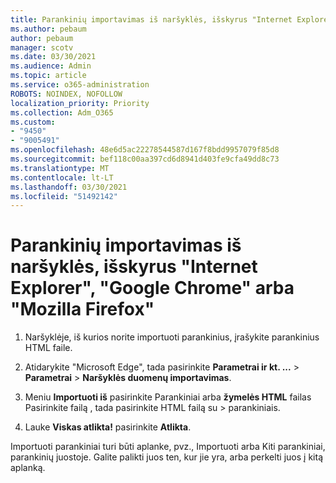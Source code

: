 ```yaml
---
title: Parankinių importavimas iš naršyklės, išskyrus "Internet Explorer", "Google Chrome" arba "Mozilla Firefox"
ms.author: pebaum
author: pebaum
manager: scotv
ms.date: 03/30/2021
ms.audience: Admin
ms.topic: article
ms.service: o365-administration
ROBOTS: NOINDEX, NOFOLLOW
localization_priority: Priority
ms.collection: Adm_O365
ms.custom:
- "9450"
- "9005491"
ms.openlocfilehash: 48e6d5ac22278544587d167f8bdd9957079f85d8
ms.sourcegitcommit: bef118c00aa397cd6d8941d403fe9cfa49dd8c73
ms.translationtype: MT
ms.contentlocale: lt-LT
ms.lasthandoff: 03/30/2021
ms.locfileid: "51492142"
---
```

# <a name="import-favorites-from-a-browser-other-than-internet-explorer-google-chrome-or-mozilla-firefox"></a>Parankinių importavimas iš naršyklės, išskyrus "Internet Explorer", "Google Chrome" arba "Mozilla Firefox"

1. Naršyklėje, iš kurios norite importuoti parankinius, įrašykite parankinius HTML faile.

1. Atidarykite "Microsoft Edge", tada pasirinkite **Parametrai ir kt. ...**  >  **Parametrai**  >  **Naršyklės duomenų importavimas**.

1. Meniu **Importuoti iš** pasirinkite Parankiniai arba **žymelės HTML** failas Pasirinkite failą , tada pasirinkite HTML failą su  >  parankiniais.

1. Lauke **Viskas atlikta!** pasirinkite **Atlikta**.

Importuoti parankiniai turi būti aplanke, pvz., Importuoti arba Kiti parankiniai, parankinių juostoje. Galite palikti juos ten, kur jie yra, arba perkelti juos į kitą aplanką.